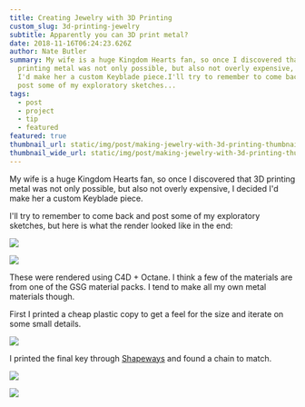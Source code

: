 ```yaml
---
title: Creating Jewelry with 3D Printing
custom_slug: 3d-printing-jewelry
subtitle: Apparently you can 3D print metal?
date: 2018-11-16T06:24:23.626Z
author: Nate Butler
summary: My wife is a huge Kingdom Hearts fan, so once I discovered that 3D
  printing metal was not only possible, but also not overly expensive, I decided
  I'd make her a custom Keyblade piece.I'll try to remember to come back and
  post some of my exploratory sketches...
tags:
  - post
  - project
  - tip
  - featured
featured: true
thumbnail_url: static/img/post/making-jewelry-with-3d-printing-thumbnail-1x1.jpg
thumbnail_wide_url: static/img/post/making-jewelry-with-3d-printing-thumbnail-2x1.jpg
---
```


My wife is a huge Kingdom Hearts fan, so once I discovered that 3D printing metal was not only possible, but also not overly expensive, I decided I'd make her a custom Keyblade piece.

I'll try to remember to come back and post some of my exploratory sketches, but here is what the render looked like in the end:

![](https://uploads-ssl.webflow.com/60453108a750bf32c24d79eb/604588f4a750bf39b64f0c2e_1432.jpg)

![](https://uploads-ssl.webflow.com/60453108a750bf32c24d79eb/604588753fdb244e04e47e20_emc_test.jpg)

These were rendered using C4D + Octane. I think a few of the materials are from one of the GSG material packs. I tend to make all my own metal materials though.

First I printed a cheap plastic copy to get a feel for the size and iterate on some small details.

![](https://uploads-ssl.webflow.com/60453108a750bf32c24d79eb/60458ad47914e40a5f9786c6_IMG_0460.jpeg)

I printed the final key through [Shapeways](https://www.shapeways.com/) and found a chain to match.

![](https://uploads-ssl.webflow.com/60453108a750bf32c24d79eb/60458a217f4f0738e4383d9e_IMG_0531.jpg)

![](https://uploads-ssl.webflow.com/60453108a750bf32c24d79eb/60458aa42205df690e2e48cd_ezgif-2-e53e6f075123_small.gif)
